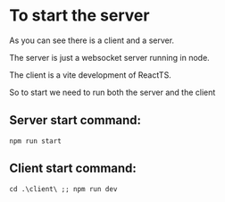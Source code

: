 # To start the server
As you can see there is a client and a server.

The server is just a websocket server running in node.

The client is a vite development of ReactTS.

So to start we need to run both the server and the client

## Server start command:
``` npm run start ```

## Client start command:
``` cd .\client\ ;; npm run dev ```